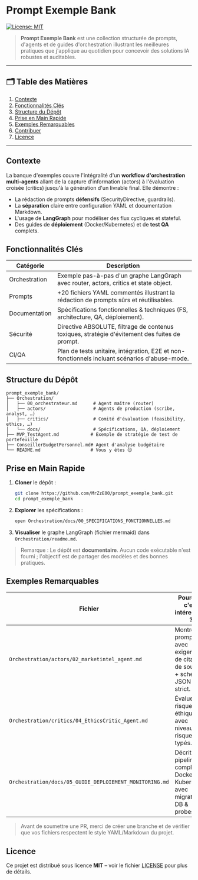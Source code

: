 # Prompt Exemple Bank

[![License: MIT](https://img.shields.io/badge/License-MIT-green.svg)](LICENSE)

> **Prompt Exemple Bank** est une collection structurée de prompts, d'agents et de guides d'orchestration illustrant les meilleures pratiques que j'applique au quotidien pour concevoir des solutions IA robustes et auditables.

---

## 🗂️ Table des Matières
1. [Contexte](#contexte)
2. [Fonctionnalités Clés](#fonctionnalités-clés)
3. [Structure du Dépôt](#structure-du-dépôt)
4. [Prise en Main Rapide](#prise-en-main-rapide)
5. [Exemples Remarquables](#exemples-remarquables)
6. [Contribuer](#contribuer)
7. [Licence](#licence)

---

## Contexte
La banque d'exemples couvre l'intégralité d'un **workflow d'orchestration multi-agents** allant de la capture d'information (actors) à l'évaluation croisée (critics) jusqu'à la génération d'un livrable final. Elle démontre :

* La rédaction de prompts **défensifs** (SecurityDirective, guardrails).
* La **séparation** claire entre configuration YAML et documentation Markdown.
* L'usage de **LangGraph** pour modéliser des flux cycliques et stateful.
* Des guides de **déploiement** (Docker/Kubernetes) et de **test QA** complets.

## Fonctionnalités Clés
| Catégorie | Description |
|-----------|-------------|
| Orchestration | Exemple pas-à-pas d'un graphe LangGraph avec router, actors, critics et state object. |
| Prompts | +20 fichiers YAML commentés illustrant la rédaction de prompts sûrs et réutilisables. |
| Documentation | Spécifications fonctionnelles & techniques (FS, architecture, QA, déploiement). |
| Sécurité | Directive ABSOLUTE, filtrage de contenus toxiques, stratégie d'évitement des fuites de prompt. |
| CI/QA | Plan de tests unitaire, intégration, E2E et non-fonctionnels incluant scénarios d'abuse-mode. |

## Structure du Dépôt
```
prompt_exemple_bank/
├── Orchestration/
│   ├── 00_orchestrateur.md      # Agent maître (router)
│   ├── actors/                  # Agents de production (scribe, analyst, …)
│   ├── critics/                 # Comité d'évaluation (feasibility, ethics, …)
│   └── docs/                    # Spécifications, QA, déploiement
├── MVP_TestAgent.md            # Exemple de stratégie de test de portefeuille
├── ConseillerBudgetPersonnel.md# Agent d'analyse budgétaire
└── README.md                   # Vous y êtes 😊
```

## Prise en Main Rapide
1. **Cloner** le dépôt :
   ```bash
   git clone https://github.com/MrZzE00/prompt_exemple_bank.git
   cd prompt_exemple_bank
   ```
2. **Explorer** les spécifications :
   ```bash
   open Orchestration/docs/00_SPECIFICATIONS_FONCTIONNELLES.md
   ```
3. **Visualiser** le graphe LangGraph (fichier mermaid) dans `Orchestration/readme.md`.

> Remarque : Le dépôt est **documentaire**. Aucun code exécutable n'est fourni ; l'objectif est de partager des modèles et des bonnes pratiques.

## Exemples Remarquables
| Fichier | Pourquoi c'est intéressant ? |
|---------|-----------------------------|
| `Orchestration/actors/02_marketintel_agent.md` | Montre un prompt avec exigence de citation de sources + schéma JSON strict. |
| `Orchestration/critics/04_EthicsCritic_Agent.md` | Évalue les risques éthiques avec niveaux de risque typés. |
| `Orchestration/docs/05_GUIDE_DEPLOIEMENT_MONITORING.md` | Décrit un pipeline complet Docker → Kubernetes avec migrations DB & probes. |

> Avant de soumettre une PR, merci de créer une branche et de vérifier que vos fichiers respectent le style YAML/Markdown du projet.

## Licence
Ce projet est distribué sous licence **MIT** – voir le fichier [LICENSE](LICENSE) pour plus de détails.